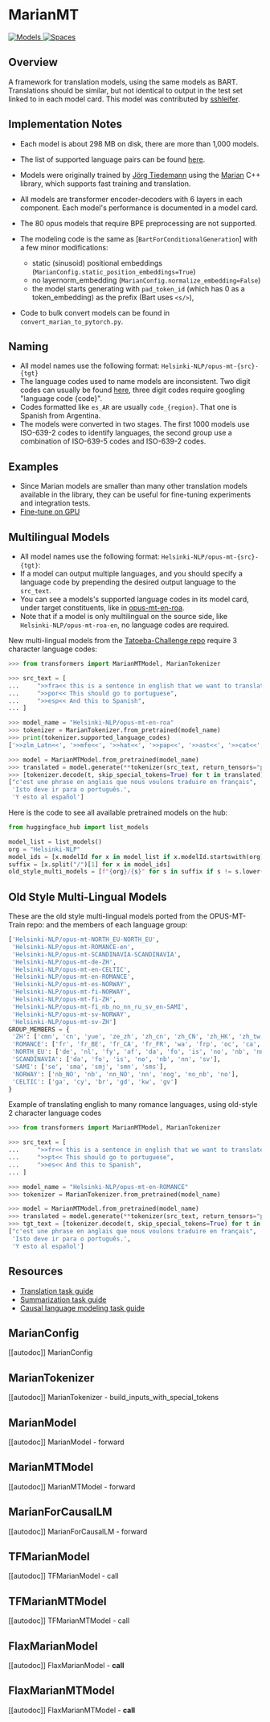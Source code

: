 <!--Copyright 2020 The HuggingFace Team. All rights reserved.

Licensed under the Apache License, Version 2.0 (the "License"); you may not use this file except in compliance with
the License. You may obtain a copy of the License at

http://www.apache.org/licenses/LICENSE-2.0

Unless required by applicable law or agreed to in writing, software distributed under the License is distributed on
an "AS IS" BASIS, WITHOUT WARRANTIES OR CONDITIONS OF ANY KIND, either express or implied. See the License for the
specific language governing permissions and limitations under the License.

⚠️ Note that this file is in Markdown but contain specific syntax for our doc-builder (similar to MDX) that may not be
rendered properly in your Markdown viewer.

-->

# MarianMT

<div class="flex flex-wrap space-x-1">
<a href="https://huggingface.co/models?filter=marian">
<img alt="Models" src="https://img.shields.io/badge/All_model_pages-marian-blueviolet">
</a>
<a href="https://huggingface.co/spaces/docs-demos/opus-mt-zh-en">
<img alt="Spaces" src="https://img.shields.io/badge/%F0%9F%A4%97%20Hugging%20Face-Spaces-blue">
</a>
</div>

## Overview

A framework for translation models, using the same models as BART. Translations should be similar, but not identical to output in the test set linked to in each model card.
This model was contributed by [sshleifer](https://huggingface.co/sshleifer).


## Implementation Notes

- Each model is about 298 MB on disk, there are more than 1,000 models.
- The list of supported language pairs can be found [here](https://huggingface.co/Helsinki-NLP).
- Models were originally trained by [Jörg Tiedemann](https://researchportal.helsinki.fi/en/persons/j%C3%B6rg-tiedemann) using the [Marian](https://marian-nmt.github.io/) C++ library, which supports fast training and translation.
- All models are transformer encoder-decoders with 6 layers in each component. Each model's performance is documented
  in a model card.
- The 80 opus models that require BPE preprocessing are not supported.
- The modeling code is the same as [`BartForConditionalGeneration`] with a few minor modifications:

  - static (sinusoid) positional embeddings (`MarianConfig.static_position_embeddings=True`)
  - no layernorm_embedding (`MarianConfig.normalize_embedding=False`)
  - the model starts generating with `pad_token_id` (which has 0 as a token_embedding) as the prefix (Bart uses
    `<s/>`),
- Code to bulk convert models can be found in `convert_marian_to_pytorch.py`.


## Naming

- All model names use the following format: `Helsinki-NLP/opus-mt-{src}-{tgt}`
- The language codes used to name models are inconsistent. Two digit codes can usually be found [here](https://developers.google.com/admin-sdk/directory/v1/languages), three digit codes require googling "language
  code {code}".
- Codes formatted like `es_AR` are usually `code_{region}`. That one is Spanish from Argentina.
- The models were converted in two stages. The first 1000 models use ISO-639-2 codes to identify languages, the second
  group use a combination of ISO-639-5 codes and ISO-639-2 codes.


## Examples

- Since Marian models are smaller than many other translation models available in the library, they can be useful for
  fine-tuning experiments and integration tests.
- [Fine-tune on GPU](https://github.com/huggingface/transformers/blob/master/examples/legacy/seq2seq/train_distil_marian_enro.sh)

## Multilingual Models

- All model names use the following format: `Helsinki-NLP/opus-mt-{src}-{tgt}`:
- If a model can output multiple languages, and you should specify a language code by prepending the desired output
  language to the `src_text`.
- You can see a models's supported language codes in its model card, under target constituents, like in [opus-mt-en-roa](https://huggingface.co/Helsinki-NLP/opus-mt-en-roa).
- Note that if a model is only multilingual on the source side, like `Helsinki-NLP/opus-mt-roa-en`, no language
  codes are required.

New multi-lingual models from the [Tatoeba-Challenge repo](https://github.com/Helsinki-NLP/Tatoeba-Challenge)
require 3 character language codes:

```python
>>> from transformers import MarianMTModel, MarianTokenizer

>>> src_text = [
...     ">>fra<< this is a sentence in english that we want to translate to french",
...     ">>por<< This should go to portuguese",
...     ">>esp<< And this to Spanish",
... ]

>>> model_name = "Helsinki-NLP/opus-mt-en-roa"
>>> tokenizer = MarianTokenizer.from_pretrained(model_name)
>>> print(tokenizer.supported_language_codes)
['>>zlm_Latn<<', '>>mfe<<', '>>hat<<', '>>pap<<', '>>ast<<', '>>cat<<', '>>ind<<', '>>glg<<', '>>wln<<', '>>spa<<', '>>fra<<', '>>ron<<', '>>por<<', '>>ita<<', '>>oci<<', '>>arg<<', '>>min<<']

>>> model = MarianMTModel.from_pretrained(model_name)
>>> translated = model.generate(**tokenizer(src_text, return_tensors="pt", padding=True))
>>> [tokenizer.decode(t, skip_special_tokens=True) for t in translated]
["c'est une phrase en anglais que nous voulons traduire en français",
 'Isto deve ir para o português.',
 'Y esto al español']
```

Here is the code to see all available pretrained models on the hub:

```python
from huggingface_hub import list_models

model_list = list_models()
org = "Helsinki-NLP"
model_ids = [x.modelId for x in model_list if x.modelId.startswith(org)]
suffix = [x.split("/")[1] for x in model_ids]
old_style_multi_models = [f"{org}/{s}" for s in suffix if s != s.lower()]
```

## Old Style Multi-Lingual Models

These are the old style multi-lingual models ported from the OPUS-MT-Train repo: and the members of each language
group:

```python no-style
['Helsinki-NLP/opus-mt-NORTH_EU-NORTH_EU',
 'Helsinki-NLP/opus-mt-ROMANCE-en',
 'Helsinki-NLP/opus-mt-SCANDINAVIA-SCANDINAVIA',
 'Helsinki-NLP/opus-mt-de-ZH',
 'Helsinki-NLP/opus-mt-en-CELTIC',
 'Helsinki-NLP/opus-mt-en-ROMANCE',
 'Helsinki-NLP/opus-mt-es-NORWAY',
 'Helsinki-NLP/opus-mt-fi-NORWAY',
 'Helsinki-NLP/opus-mt-fi-ZH',
 'Helsinki-NLP/opus-mt-fi_nb_no_nn_ru_sv_en-SAMI',
 'Helsinki-NLP/opus-mt-sv-NORWAY',
 'Helsinki-NLP/opus-mt-sv-ZH']
GROUP_MEMBERS = {
 'ZH': ['cmn', 'cn', 'yue', 'ze_zh', 'zh_cn', 'zh_CN', 'zh_HK', 'zh_tw', 'zh_TW', 'zh_yue', 'zhs', 'zht', 'zh'],
 'ROMANCE': ['fr', 'fr_BE', 'fr_CA', 'fr_FR', 'wa', 'frp', 'oc', 'ca', 'rm', 'lld', 'fur', 'lij', 'lmo', 'es', 'es_AR', 'es_CL', 'es_CO', 'es_CR', 'es_DO', 'es_EC', 'es_ES', 'es_GT', 'es_HN', 'es_MX', 'es_NI', 'es_PA', 'es_PE', 'es_PR', 'es_SV', 'es_UY', 'es_VE', 'pt', 'pt_br', 'pt_BR', 'pt_PT', 'gl', 'lad', 'an', 'mwl', 'it', 'it_IT', 'co', 'nap', 'scn', 'vec', 'sc', 'ro', 'la'],
 'NORTH_EU': ['de', 'nl', 'fy', 'af', 'da', 'fo', 'is', 'no', 'nb', 'nn', 'sv'],
 'SCANDINAVIA': ['da', 'fo', 'is', 'no', 'nb', 'nn', 'sv'],
 'SAMI': ['se', 'sma', 'smj', 'smn', 'sms'],
 'NORWAY': ['nb_NO', 'nb', 'nn_NO', 'nn', 'nog', 'no_nb', 'no'],
 'CELTIC': ['ga', 'cy', 'br', 'gd', 'kw', 'gv']
}
```

Example of translating english to many romance languages, using old-style 2 character language codes


```python
>>> from transformers import MarianMTModel, MarianTokenizer

>>> src_text = [
...     ">>fr<< this is a sentence in english that we want to translate to french",
...     ">>pt<< This should go to portuguese",
...     ">>es<< And this to Spanish",
... ]

>>> model_name = "Helsinki-NLP/opus-mt-en-ROMANCE"
>>> tokenizer = MarianTokenizer.from_pretrained(model_name)

>>> model = MarianMTModel.from_pretrained(model_name)
>>> translated = model.generate(**tokenizer(src_text, return_tensors="pt", padding=True))
>>> tgt_text = [tokenizer.decode(t, skip_special_tokens=True) for t in translated]
["c'est une phrase en anglais que nous voulons traduire en français", 
 'Isto deve ir para o português.',
 'Y esto al español']
```

## Resources

- [Translation task guide](../tasks/translation)
- [Summarization task guide](../tasks/summarization)
- [Causal language modeling task guide](../tasks/language_modeling)

## MarianConfig

[[autodoc]] MarianConfig

## MarianTokenizer

[[autodoc]] MarianTokenizer
    - build_inputs_with_special_tokens

<frameworkcontent>
<pt>

## MarianModel

[[autodoc]] MarianModel
    - forward

## MarianMTModel

[[autodoc]] MarianMTModel
    - forward

## MarianForCausalLM

[[autodoc]] MarianForCausalLM
    - forward

</pt>
<tf>

## TFMarianModel

[[autodoc]] TFMarianModel
    - call

## TFMarianMTModel

[[autodoc]] TFMarianMTModel
    - call

</tf>
<jax>

## FlaxMarianModel

[[autodoc]] FlaxMarianModel
    - __call__

## FlaxMarianMTModel

[[autodoc]] FlaxMarianMTModel
    - __call__

</jax>
</frameworkcontent>
